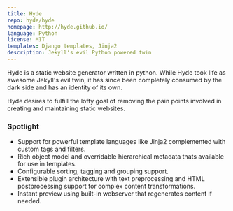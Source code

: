 ```yaml
---
title: Hyde
repo: hyde/hyde
homepage: http://hyde.github.io/
language: Python
license: MIT
templates: Django templates, Jinja2
description: Jekyll's evil Python powered twin
---
```


Hyde is a static website generator written in python. While Hyde took life as awesome Jekyll's evil twin, it has since been completely consumed by the dark side and has an identity of its own.

Hyde desires to fulfill the lofty goal of removing the pain points involved in creating and maintaining static websites.

### Spotlight

* Support for powerful template languages like Jinja2 complemented with custom tags and filters.
* Rich object model and overridable hierarchical metadata thats available for use in templates.
* Configurable sorting, tagging and grouping support.
* Extensible plugin architecture with text preprocessing and HTML postprocessing support for complex content transformations.
* Instant preview using built-in webserver that regenerates content if needed.
